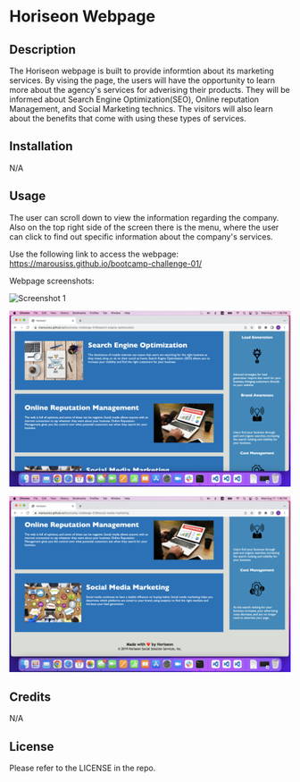 # Horiseon Webpage

## Description

The Horiseon webpage is built to provide informtion about its marketing services. By vising the page, the users will have the opportunity to learn more about the agency's services for adverising their products. They will be informed about Search Engine Optimization(SEO), Online reputation Management, and Social Marketing technics. The visitors will also learn about the benefits that come with using these types of services.

## Installation

N/A

## Usage

The user can scroll down to view the information regarding the company. Also on the top right side of the screen there is the menu, where the user can click to find out specific information about the company's services.

Use the following link to access the webpage: https://marousiss.github.io/bootcamp-challenge-01/

Webpage screenshots:

![Screenshot 1](./assets/images/screenshot-01.png)

![Screenshot 2](./assets/images/screenshot-02.png)

![Screenshot 3](./assets/images/screenshot-03.png)

## Credits

N/A

## License

Please refer to the LICENSE in the repo.
